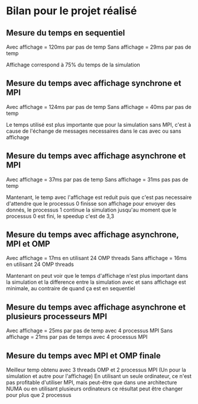 # Bilan pour le projet réalisé 

## Mesure du temps en sequentiel
Avec affichage = 120ms par pas de temp
Sans affichage = 29ms par pas de temp

Affichage correspond à 75% du temps de la simulation

## Mesure du temps avec affichage synchrone et MPI
Avec affichage = 124ms par pas de temp
Sans affichage = 40ms par pas de temp

Le temps utilisé est plus importante que pour la simulation sans MPI, c'est à cause de l'échange de messages necessaires dans le cas avec ou sans affichage


## Mesure du temps avec affichage asynchrone et MPI
Avec affichage = 37ms par pas de temp
Sans affichage = 31ms pas pas de temp

Mantenant, le temp avec l'affichage est reduit puis que c'est pas necessaire d'attendre que le processus 0
finisse son affichage pour envoyer des donnés, le processus 1 continue la simulation jusqu'au moment 
que le processus 0 est fini, le speedup c'est de 3,3

## Mesure du temps avec affichage asynchrone, MPI et OMP
Avec affichage = 17ms en utilisant 24 OMP threads
Sans affichage = 16ms en utilisant 24 OMP threads

Mantenant on peut voir que le temps d'affichage n'est plus important dans la simulation et la difference entre la
simulation avec et sans affichage est minimale, au contraire de quand ça est en sequentiel

## Mesure du temps avec affichage asynchrone et plusieurs processeurs MPI
Avec affichage = 25ms par pas de temp avec 4 processus MPI
Sans affichage = 21ms par pas de temps avec 4 processus MPI

## Mesure du temps avec MPI et OMP finale
Meilleur temp obtenu avec 3 threads OMP et 2 processus MPI (Un pour la simulation et autre pour l'affichage)
En utilisant un seule ordinateur, ce n'est pas profitable d'utiliser MPI, mais peut-être que dans une architecture NUMA ou 
en utilisant plusieurs ordinateurs ce résultat peut être changer pour plus que 2 processus